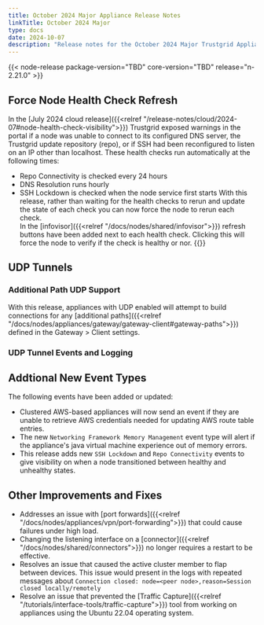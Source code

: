 ```yaml
---
title: October 2024 Major Appliance Release Notes
linkTitle: October 2024 Major
type: docs
date: 2024-10-07
description: "Release notes for the October 2024 Major Trustgrid Appliance release"
---
```

{{< node-release package-version="TBD" core-version="TBD" release="n-2.21.0" >}}


## Force Node Health Check Refresh
In the [July 2024 cloud release]({{<relref "/release-notes/cloud/2024-07#node-health-check-visibility">}}) Trustgrid exposed warnings in the portal if a node was unable to connect to its configured DNS server, the Trustgrid update repository (repo), or if SSH had been reconfigured to listen on an IP other than localhost.  These health checks run automatically at the following times:
- Repo Connectivity is checked every 24 hours
- DNS Resolution runs hourly 
- SSH Lockdown is checked when the node service first starts
With this release, rather than waiting for the health checks to rerun and update the state of each check you can now force the node to rerun each check.  
In the [infovisor]({{<relref "/docs/nodes/shared/infovisor">}}) refresh buttons have been added next to each health check.  Clicking this will force the node to verify if the check is healthy or nor.
{{<tgimg src="health-check-refresh.png" width="75%" caption="Infovisor with health check refresh buttons">}}

## UDP Tunnels
### Additional Path UDP Support
With this release, appliances with UDP enabled will attempt to build connections for any [additional paths]({{<relref "/docs/nodes/appliances/gateway/gateway-client#gateway-paths">}}) defined in the Gateway > Client settings. 

### UDP Tunnel Events and Logging


## Addtional New Event Types
The following events have been added or updated:
- Clustered AWS-based appliances will now send an event if they are unable to retrieve AWS credentials needed for updating AWS route table entries.
- The new `Networking Framework Memory Management` event type will alert if the appliance's java virtual machine experience out of memory errors. 
- This release adds new `SSH Lockdown` and `Repo Connectivity` events to give visibility on when a node transitioned between healthy and unhealthy states. 

## Other Improvements and Fixes
- Addresses an issue with [port forwards]({{<relref "/docs/nodes/appliances/vpn/port-forwarding">}}) that could cause failures under high load.
- Changing the listening interface on a [connector]({{<relref "/docs/nodes/shared/connectors">}}) no longer requires a restart to be effective.
- Resolves an issue that caused the active cluster member to flap between devices. This issue would present in the logs with repeated messages about `Connection closed: node=<peer node>,reason=Session closed locally/remotely`
- Resolve an issue that prevented the [Traffic Capture]({{<relref "/tutorials/interface-tools/traffic-capture">}}) tool from working on appliances using the Ubuntu 22.04 operating system.